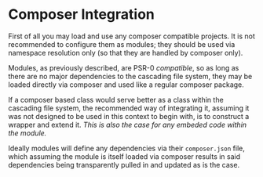 Composer Integration
====================

First of all you may load and use any composer compatible projects. It is not
recommended to configure them as modules; they should be used via namespace
resolution only (so that they are handled by composer only).

Modules, as previously described, are PSR-0 *compatible*, so as long as there
are no major dependencies to the cascading file system, they may be loaded
directly via composer and used like a regular composer package.

If a composer based class would serve better as a class within the cascading
file system, the recommended way of integrating it, assuming it was not
designed to be used in this context to begin with, is to construct a wrapper and
extend it. *This is also the case for any embeded code within the module.*

Ideally modules will define any dependencies via their `composer.json` file,
which assuming the module is itself loaded via composer results in said
dependencies being transparently pulled in and updated as is the case.
